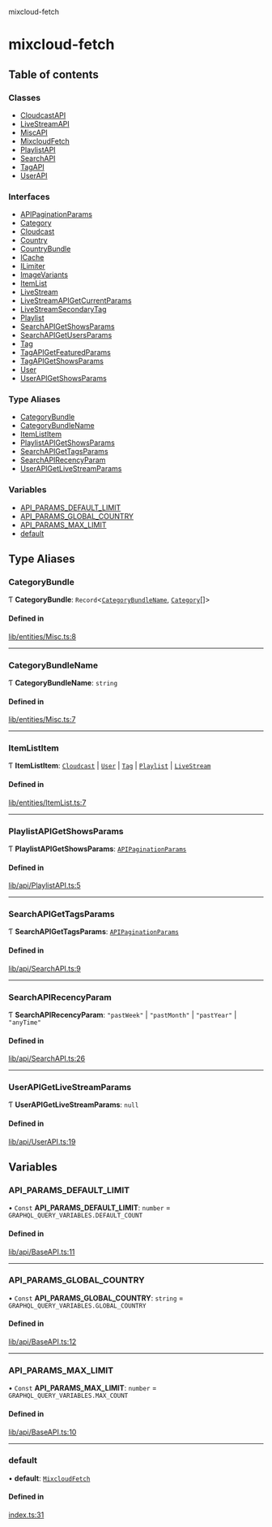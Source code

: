 mixcloud-fetch

# mixcloud-fetch

## Table of contents

### Classes

- [CloudcastAPI](classes/CloudcastAPI.md)
- [LiveStreamAPI](classes/LiveStreamAPI.md)
- [MiscAPI](classes/MiscAPI.md)
- [MixcloudFetch](classes/MixcloudFetch.md)
- [PlaylistAPI](classes/PlaylistAPI.md)
- [SearchAPI](classes/SearchAPI.md)
- [TagAPI](classes/TagAPI.md)
- [UserAPI](classes/UserAPI.md)

### Interfaces

- [APIPaginationParams](interfaces/APIPaginationParams.md)
- [Category](interfaces/Category.md)
- [Cloudcast](interfaces/Cloudcast.md)
- [Country](interfaces/Country.md)
- [CountryBundle](interfaces/CountryBundle.md)
- [ICache](interfaces/ICache.md)
- [ILimiter](interfaces/ILimiter.md)
- [ImageVariants](interfaces/ImageVariants.md)
- [ItemList](interfaces/ItemList.md)
- [LiveStream](interfaces/LiveStream.md)
- [LiveStreamAPIGetCurrentParams](interfaces/LiveStreamAPIGetCurrentParams.md)
- [LiveStreamSecondaryTag](interfaces/LiveStreamSecondaryTag.md)
- [Playlist](interfaces/Playlist.md)
- [SearchAPIGetShowsParams](interfaces/SearchAPIGetShowsParams.md)
- [SearchAPIGetUsersParams](interfaces/SearchAPIGetUsersParams.md)
- [Tag](interfaces/Tag.md)
- [TagAPIGetFeaturedParams](interfaces/TagAPIGetFeaturedParams.md)
- [TagAPIGetShowsParams](interfaces/TagAPIGetShowsParams.md)
- [User](interfaces/User.md)
- [UserAPIGetShowsParams](interfaces/UserAPIGetShowsParams.md)

### Type Aliases

- [CategoryBundle](README.md#categorybundle)
- [CategoryBundleName](README.md#categorybundlename)
- [ItemListItem](README.md#itemlistitem)
- [PlaylistAPIGetShowsParams](README.md#playlistapigetshowsparams)
- [SearchAPIGetTagsParams](README.md#searchapigettagsparams)
- [SearchAPIRecencyParam](README.md#searchapirecencyparam)
- [UserAPIGetLiveStreamParams](README.md#userapigetlivestreamparams)

### Variables

- [API\_PARAMS\_DEFAULT\_LIMIT](README.md#api_params_default_limit)
- [API\_PARAMS\_GLOBAL\_COUNTRY](README.md#api_params_global_country)
- [API\_PARAMS\_MAX\_LIMIT](README.md#api_params_max_limit)
- [default](README.md#default)

## Type Aliases

### CategoryBundle

Ƭ **CategoryBundle**: `Record`\<[`CategoryBundleName`](README.md#categorybundlename), [`Category`](interfaces/Category.md)[]\>

#### Defined in

[lib/entities/Misc.ts:8](https://github.com/patrickkfkan/mixcloud-fetch/blob/e4ecdc8/src/lib/entities/Misc.ts#L8)

___

### CategoryBundleName

Ƭ **CategoryBundleName**: `string`

#### Defined in

[lib/entities/Misc.ts:7](https://github.com/patrickkfkan/mixcloud-fetch/blob/e4ecdc8/src/lib/entities/Misc.ts#L7)

___

### ItemListItem

Ƭ **ItemListItem**: [`Cloudcast`](interfaces/Cloudcast.md) \| [`User`](interfaces/User.md) \| [`Tag`](interfaces/Tag.md) \| [`Playlist`](interfaces/Playlist.md) \| [`LiveStream`](interfaces/LiveStream.md)

#### Defined in

[lib/entities/ItemList.ts:7](https://github.com/patrickkfkan/mixcloud-fetch/blob/e4ecdc8/src/lib/entities/ItemList.ts#L7)

___

### PlaylistAPIGetShowsParams

Ƭ **PlaylistAPIGetShowsParams**: [`APIPaginationParams`](interfaces/APIPaginationParams.md)

#### Defined in

[lib/api/PlaylistAPI.ts:5](https://github.com/patrickkfkan/mixcloud-fetch/blob/e4ecdc8/src/lib/api/PlaylistAPI.ts#L5)

___

### SearchAPIGetTagsParams

Ƭ **SearchAPIGetTagsParams**: [`APIPaginationParams`](interfaces/APIPaginationParams.md)

#### Defined in

[lib/api/SearchAPI.ts:9](https://github.com/patrickkfkan/mixcloud-fetch/blob/e4ecdc8/src/lib/api/SearchAPI.ts#L9)

___

### SearchAPIRecencyParam

Ƭ **SearchAPIRecencyParam**: ``"pastWeek"`` \| ``"pastMonth"`` \| ``"pastYear"`` \| ``"anyTime"``

#### Defined in

[lib/api/SearchAPI.ts:26](https://github.com/patrickkfkan/mixcloud-fetch/blob/e4ecdc8/src/lib/api/SearchAPI.ts#L26)

___

### UserAPIGetLiveStreamParams

Ƭ **UserAPIGetLiveStreamParams**: ``null``

#### Defined in

[lib/api/UserAPI.ts:19](https://github.com/patrickkfkan/mixcloud-fetch/blob/e4ecdc8/src/lib/api/UserAPI.ts#L19)

## Variables

### API\_PARAMS\_DEFAULT\_LIMIT

• `Const` **API\_PARAMS\_DEFAULT\_LIMIT**: `number` = `GRAPHQL_QUERY_VARIABLES.DEFAULT_COUNT`

#### Defined in

[lib/api/BaseAPI.ts:11](https://github.com/patrickkfkan/mixcloud-fetch/blob/e4ecdc8/src/lib/api/BaseAPI.ts#L11)

___

### API\_PARAMS\_GLOBAL\_COUNTRY

• `Const` **API\_PARAMS\_GLOBAL\_COUNTRY**: `string` = `GRAPHQL_QUERY_VARIABLES.GLOBAL_COUNTRY`

#### Defined in

[lib/api/BaseAPI.ts:12](https://github.com/patrickkfkan/mixcloud-fetch/blob/e4ecdc8/src/lib/api/BaseAPI.ts#L12)

___

### API\_PARAMS\_MAX\_LIMIT

• `Const` **API\_PARAMS\_MAX\_LIMIT**: `number` = `GRAPHQL_QUERY_VARIABLES.MAX_COUNT`

#### Defined in

[lib/api/BaseAPI.ts:10](https://github.com/patrickkfkan/mixcloud-fetch/blob/e4ecdc8/src/lib/api/BaseAPI.ts#L10)

___

### default

• **default**: [`MixcloudFetch`](classes/MixcloudFetch.md)

#### Defined in

[index.ts:31](https://github.com/patrickkfkan/mixcloud-fetch/blob/e4ecdc8/src/index.ts#L31)
